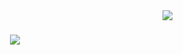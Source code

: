 <img align="right" src="https://visitor-badge.laobi.icu/badge?page_id=viniciusnreno.viniciusnreno" />

<h1 align="center">
<img src="https://readme-typing-svg.demolab.com?font=Inter+&size=35&pause=1000&random=false&width=600&duration=3000&lines=Ol%C3%A1%2C+sou+o+Vinicius+Ren%C3%B3+%F0%9F%91%8B+" /></h1>
